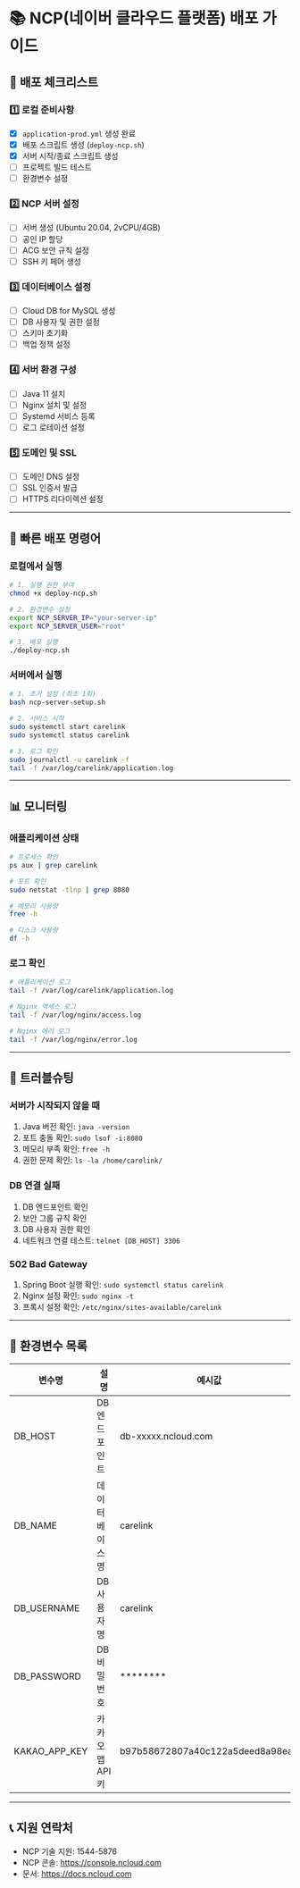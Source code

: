 # 📚 NCP(네이버 클라우드 플랫폼) 배포 가이드

## 🎯 배포 체크리스트

### 1️⃣ 로컬 준비사항
- [x] `application-prod.yml` 생성 완료
- [x] 배포 스크립트 생성 (`deploy-ncp.sh`)
- [x] 서버 시작/종료 스크립트 생성
- [ ] 프로젝트 빌드 테스트
- [ ] 환경변수 설정

### 2️⃣ NCP 서버 설정
- [ ] 서버 생성 (Ubuntu 20.04, 2vCPU/4GB)
- [ ] 공인 IP 할당
- [ ] ACG 보안 규칙 설정
- [ ] SSH 키 페어 생성

### 3️⃣ 데이터베이스 설정
- [ ] Cloud DB for MySQL 생성
- [ ] DB 사용자 및 권한 설정
- [ ] 스키마 초기화
- [ ] 백업 정책 설정

### 4️⃣ 서버 환경 구성
- [ ] Java 11 설치
- [ ] Nginx 설치 및 설정
- [ ] Systemd 서비스 등록
- [ ] 로그 로테이션 설정

### 5️⃣ 도메인 및 SSL
- [ ] 도메인 DNS 설정
- [ ] SSL 인증서 발급
- [ ] HTTPS 리다이렉션 설정

---

## 🚀 빠른 배포 명령어

### 로컬에서 실행
```bash
# 1. 실행 권한 부여
chmod +x deploy-ncp.sh

# 2. 환경변수 설정
export NCP_SERVER_IP="your-server-ip"
export NCP_SERVER_USER="root"

# 3. 배포 실행
./deploy-ncp.sh
```

### 서버에서 실행
```bash
# 1. 초기 설정 (최초 1회)
bash ncp-server-setup.sh

# 2. 서비스 시작
sudo systemctl start carelink
sudo systemctl status carelink

# 3. 로그 확인
sudo journalctl -u carelink -f
tail -f /var/log/carelink/application.log
```

---

## 📊 모니터링

### 애플리케이션 상태
```bash
# 프로세스 확인
ps aux | grep carelink

# 포트 확인
sudo netstat -tlnp | grep 8080

# 메모리 사용량
free -h

# 디스크 사용량
df -h
```

### 로그 확인
```bash
# 애플리케이션 로그
tail -f /var/log/carelink/application.log

# Nginx 액세스 로그
tail -f /var/log/nginx/access.log

# Nginx 에러 로그
tail -f /var/log/nginx/error.log
```

---

## 🔧 트러블슈팅

### 서버가 시작되지 않을 때
1. Java 버전 확인: `java -version`
2. 포트 충돌 확인: `sudo lsof -i:8080`
3. 메모리 부족 확인: `free -h`
4. 권한 문제 확인: `ls -la /home/carelink/`

### DB 연결 실패
1. DB 엔드포인트 확인
2. 보안 그룹 규칙 확인
3. DB 사용자 권한 확인
4. 네트워크 연결 테스트: `telnet [DB_HOST] 3306`

### 502 Bad Gateway
1. Spring Boot 실행 확인: `sudo systemctl status carelink`
2. Nginx 설정 확인: `sudo nginx -t`
3. 프록시 설정 확인: `/etc/nginx/sites-available/carelink`

---

## 📝 환경변수 목록

| 변수명 | 설명 | 예시값 |
|--------|------|--------|
| DB_HOST | DB 엔드포인트 | db-xxxxx.ncloud.com |
| DB_NAME | 데이터베이스명 | carelink |
| DB_USERNAME | DB 사용자명 | carelink |
| DB_PASSWORD | DB 비밀번호 | ******** |
| KAKAO_APP_KEY | 카카오맵 API 키 | b97b58672807a40c122a5deed8a98ea4 |

---

## 📞 지원 연락처

- NCP 기술 지원: 1544-5876
- NCP 콘솔: https://console.ncloud.com
- 문서: https://docs.ncloud.com